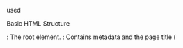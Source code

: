 used 

Basic HTML Structure
<html>: The root element.
<head>: Contains metadata and the page title (<title> tag).
<body>: Contains the main content, in this case, the heading (<h1>) and the table (<table>).
2. Table Structure
Table Elements:
<table>: The container for the tabular data.
<thead> and <tbody>: Separate the table's header from its body. The header contains the days of the week, while the body contains the schedule details.
<th>: Table header cells, used for both the day names and the "Time Slot" label.
<td>: Table data cells, used for the subjects and time slots.
Row spanning: The colspan attribute is used in the lunch break row (<td colspan="5">) to span the lunch break across all five days.
3. CSS for Styling
Internal CSS (within <style> tag): Used to style the table and make it visually clear and readable.
Table Layout:
border-collapse: collapse; merges borders between cells, making the table look cleaner.
Borders are applied to both <th> and <td> cells using border: 1px solid #000;.
Padding ensures there is space inside the cells, and text-align: center; ensures that all text is centered within its cell.
Background Color: The table header (<th>) uses background-color: #f2f2f2; for a subtle grey tone, visually separating it from the rest of the table.
Responsive Font: The body uses a basic sans-serif font (Arial), making the content easy to read.
4. Semantic HTML